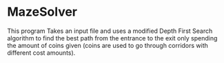 # MazeSolver
This program Takes an input file and uses a modified Depth First Search algorithm to find the best path from the entrance to the exit only spending the amount of coins given (coins are used to go through corridors with different cost amounts).
